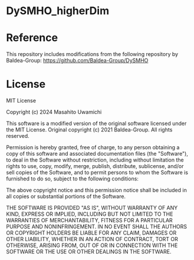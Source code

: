 # DySMHO_higherDim



# Reference

This repository includes modifications from the following repository by Baldea-Group:
https://github.com/Baldea-Group/DySMHO

# License

MIT License

Copyright (c) 2024 Masahito Uwamichi

This software is a modified version of the original software licensed under the MIT License. Original copyright (c) 2021 Baldea-Group. All rights reserved.

Permission is hereby granted, free of charge, to any person obtaining a copy of this software and associated documentation files (the "Software"), to deal in the Software without restriction, including without limitation the rights to use, copy, modify, merge, publish, distribute, sublicense, and/or sell copies of the Software, and to permit persons to whom the Software is furnished to do so, subject to the following conditions:

The above copyright notice and this permission notice shall be included in all copies or substantial portions of the Software.

THE SOFTWARE IS PROVIDED "AS IS", WITHOUT WARRANTY OF ANY KIND, EXPRESS OR IMPLIED, INCLUDING BUT NOT LIMITED TO THE WARRANTIES OF MERCHANTABILITY, FITNESS FOR A PARTICULAR PURPOSE AND NONINFRINGEMENT. IN NO EVENT SHALL THE AUTHORS OR COPYRIGHT HOLDERS BE LIABLE FOR ANY CLAIM, DAMAGES OR OTHER LIABILITY, WHETHER IN AN ACTION OF CONTRACT, TORT OR OTHERWISE, ARISING FROM, OUT OF OR IN CONNECTION WITH THE SOFTWARE OR THE USE OR OTHER DEALINGS IN THE SOFTWARE.
